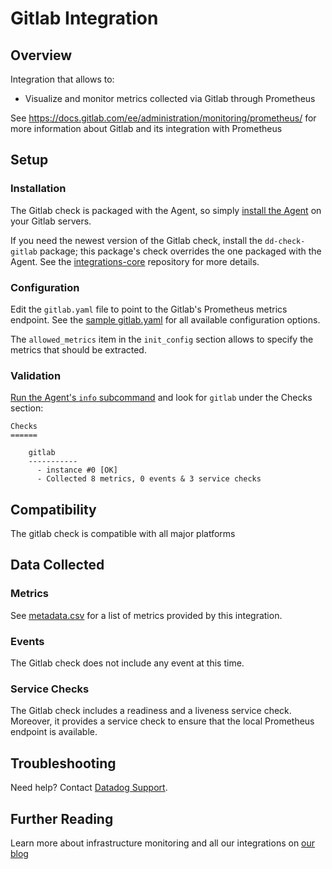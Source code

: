 # Gitlab Integration

## Overview

Integration that allows to:

* Visualize and monitor metrics collected via Gitlab through Prometheus

See https://docs.gitlab.com/ee/administration/monitoring/prometheus/ for
more information about Gitlab and its integration with Prometheus

## Setup
### Installation

The Gitlab check is packaged with the Agent, so simply [install the Agent](https://app.datadoghq.com/account/settings#agent) on your Gitlab servers.  

If you need the newest version of the Gitlab check, install the `dd-check-gitlab` package; this package's check overrides the one packaged with the Agent. See the [integrations-core](https://github.com/DataDog/integrations-core#installing-the-integrations) repository for more details.

### Configuration

Edit the `gitlab.yaml` file to point to the Gitlab's Prometheus metrics endpoint.
See the [sample gitlab.yaml](https://github.com/DataDog/integrations-core/blob/master/gitlab/conf.yaml.example) for all available configuration options.

The `allowed_metrics` item in the `init_config` section allows to specify the metrics that should be extracted.

### Validation

[Run the Agent's `info` subcommand](https://docs.datadoghq.com/agent/faq/agent-status-and-information/) and look for `gitlab` under the Checks section:

    Checks
    ======

        gitlab
        -----------
          - instance #0 [OK]
          - Collected 8 metrics, 0 events & 3 service checks

## Compatibility

The gitlab check is compatible with all major platforms

## Data Collected
### Metrics
See [metadata.csv](https://github.com/DataDog/integrations-core/blob/master/gitlab/metadata.csv) for a list of metrics provided by this integration.

### Events
The Gitlab check does not include any event at this time.

### Service Checks
The Gitlab check includes a readiness and a liveness service check.
Moreover, it provides a service check to ensure that the local Prometheus endpoint is available.

## Troubleshooting
Need help? Contact [Datadog Support](http://docs.datadoghq.com/help/).

## Further Reading
Learn more about infrastructure monitoring and all our integrations on [our blog](https://www.datadoghq.com/blog/)
